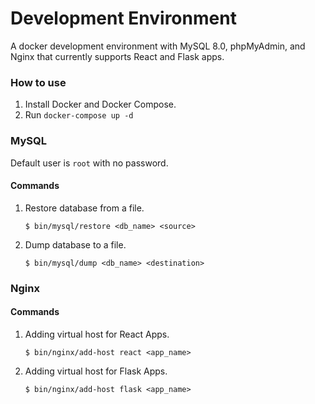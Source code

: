 # Development Environment
A docker development environment with MySQL 8.0, phpMyAdmin, and Nginx that currently supports React and Flask apps.

### How to use
1. Install Docker and Docker Compose.
2. Run `docker-compose up -d`

### MySQL
Default user is `root` with no password.

#### Commands
1. Restore database from a file.
    ```
    $ bin/mysql/restore <db_name> <source>
    ```

2. Dump database to a file.
    ```
    $ bin/mysql/dump <db_name> <destination>
    ```

### Nginx
#### Commands
1. Adding virtual host for React Apps.
    ```
    $ bin/nginx/add-host react <app_name>
    ```

2. Adding virtual host for Flask Apps.
    ```
    $ bin/nginx/add-host flask <app_name>
    ```